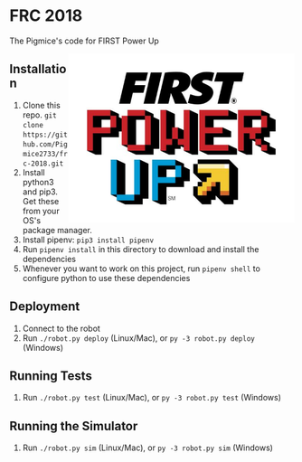 # FRC 2018
The Pigmice's code for FIRST Power Up

<img align="right" src="media/frc-power-up-logo.jpg" width="400" height="300"/>

## Installation
1. Clone this repo. `git clone https://github.com/Pigmice2733/frc-2018.git`
2. Install python3 and pip3. Get these from your OS's package manager.
3. Install pipenv: `pip3 install pipenv`
4. Run `pipenv install` in this directory to download and install the dependencies
5. Whenever you want to work on this project, run `pipenv shell` to configure python to use these dependencies

## Deployment
1. Connect to the robot
2. Run `./robot.py deploy` (Linux/Mac), or `py -3 robot.py deploy` (Windows)

## Running Tests
1. Run `./robot.py test` (Linux/Mac), or `py -3 robot.py test` (Windows)

## Running the Simulator
1. Run `./robot.py sim` (Linux/Mac), or `py -3 robot.py sim` (Windows)

